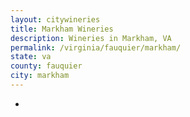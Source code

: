 ```yaml
---
layout: citywineries
title: Markham Wineries
description: Wineries in Markham, VA
permalink: /virginia/fauquier/markham/
state: va
county: fauquier
city: markham
---
```

-
